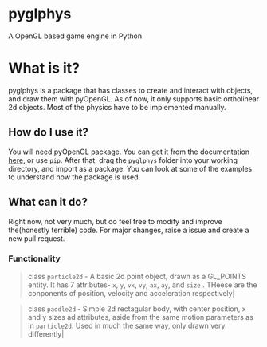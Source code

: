 # pyglphys
A OpenGL based game engine in Python

# What is it?
pyglphys is a package that has classes to create and interact with objects, and draw them with pyOpenGL.
As of now, it only supports basic ortholinear 2d objects. Most of the physics have to be implemented manually.

## How do I use it?
You will need pyOpenGL package. You can get it from the documentation [here](http://pyopengl.sourceforge.net/documentation/index.html), or use `pip`.
After that, drag the `pyglphys` folder into your working directory, and import as a package. 
You can look at some of the examples to understand how the package is used.

## What can it do?
Right now, not very much, but do feel free to modify and improve the(honestly terrible) code. For major changes, raise a issue and create a new pull request.

### Functionality
>class `particle2d` - A basic 2d point object, drawn as a GL_POINTS entity. It has 7 attributes- `x`, `y`, `vx`, `vy`, `ax`, `ay`, and `size` . THeese are the conponents of position, velocity and acceleration respectively|

>class `paddle2d` - Simple 2d rectagular body, with center position, x and y sizes ad attributes, aside from the same motion parameters as in `particle2d`. Used in much the same way, only drawn very differently|
